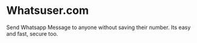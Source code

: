 # Whatsuser.com
Send Whatsapp Message to anyone without saving their number. Its easy and fast, secure too.
